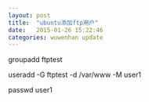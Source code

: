 ```yaml
---
layout: post
title:  "ubuntu添加ftp用户"
date:   2015-01-26 15:22:46
categories: wuwenhan update
---
```


groupadd ftptest

useradd -G ftptest -d /var/www -M user1

passwd user1